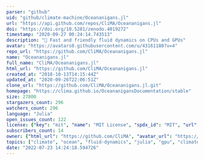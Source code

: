 ```yaml
---
parser: "github"
uid: "github/climate-machine/Oceananigans.jl"
url: "https://api.github.com/repos/CliMA/Oceananigans.jl"
doi: "https://doi.org/10.5281/zenodo.4019272"
timestamp: "2020-09-27 00:24:14.743513"
description: "🌊 Fast and friendly fluid dynamics on CPUs and GPUs"
avatar: "https://avatars0.githubusercontent.com/u/43161188?v=4"
repo_url: "https://github.com/CliMA/Oceananigans.jl"
name: "Oceananigans.jl"
full_name: "CliMA/Oceananigans.jl"
html_url: "https://github.com/CliMA/Oceananigans.jl"
created_at: "2018-10-13T14:15:44Z"
updated_at: "2020-09-26T22:06:51Z"
clone_url: "https://github.com/CliMA/Oceananigans.jl.git"
homepage: "https://clima.github.io/OceananigansDocumentation/stable"
size: 27800
stargazers_count: 296
watchers_count: 296
language: "Julia"
open_issues_count: 122
license: {"key": "mit", "name": "MIT License", "spdx_id": "MIT", "url": "https://api.github.com/licenses/mit", "node_id": "MDc6TGljZW5zZTEz"}
subscribers_count: 14
owner: {"html_url": "https://github.com/CliMA", "avatar_url": "https://avatars0.githubusercontent.com/u/43161188?v=4", "login": "CliMA", "type": "Organization"}
topics: ["climate", "ocean", "fluid-dynamics", "julia", "gpu", "climate-change"]
date: "2022-07-23 14:24:18.594726"
---
```

